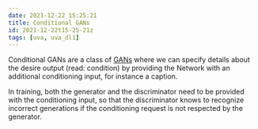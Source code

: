 ```yaml
---
date: 2021-12-22 15:25:21
title: Conditional GANs
id: 2021-12-22t15-25-21z
tags: [uva, uva_dl1]
---
```


Conditional GANs are a class of [GANs](./2021-12-22t11-42-44z.md) where we can
specify details about the desire output (read: condition) by providing the
Network with an additional conditioning input, for instance a caption.

In training, both the generator and the discriminator need to be provided with
the conditioning input, so that the discriminator knows to recognize incorrect
generations if the conditioning request is not respected by the generator.
